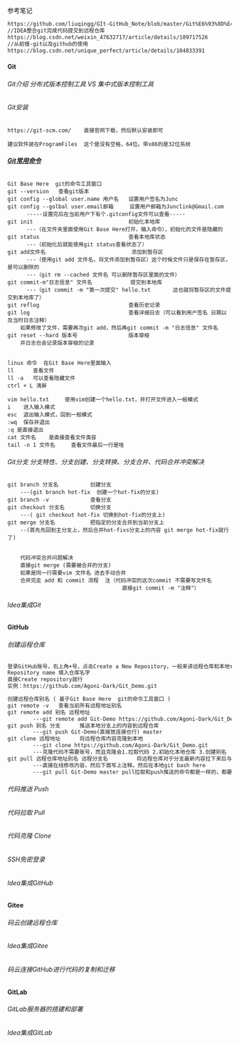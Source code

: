 参考笔记

```txt
https://github.com/liuqingg/GIt-GitHub_Note/blob/master/Git%E6%93%8D%E4%BD%9C.md#16-rebase
//IDEA整合git完成代码提交到远程仓库
https://blog.csdn.net/weixin_47632717/article/details/109717526
//从前慢-git以及github的使用
https://blog.csdn.net/unique_perfect/article/details/104833391
```

#### Git

###### Git介绍 分布式版本控制工具  VS   集中式版本控制工具

###### Git安装 

```text
https://git-scm.com/    直接官网下载，然后默认安装即可

建议软件装在ProgramFiles  这个是没有空格，64位。带x86的是32位系统
```

###### **<u>Git常用命令</u>**

```text
Git Base Here  git的命令工具窗口
git --version	查看git版本
git config --global user.name 用户名	设置用户签名为Junc
git config --golbal user.email邮箱	 设置用户邮箱为Junclink@Gmail.com
      -----设置完后在当前用户下有个.gitconfig文件可以查看-----
git init							  初始化本地库
	  ---（在文件夹里面使用Git Base Here打开，输入命令），初始化的文件是隐藏的
git status							  查看本地库状态
	  ---（初始化后就能使用git status查看状态了）
git add文件名							 添加到暂存区
	  ---（使用git add 文件名，将文件添加到暂存区）这个时候文件只是保存在暂存区，是可以删除的
	  ---（git rm --cached 文件名 可以删除暂存区里面的文件）
git commit-m"日志信息" 文件名			  提交到本地库
      ---（git commit -m "第一次提交" hello.txt       这也就将暂存区的文件提交到本地库了）
git reflog							  查看历史记录
git log								  查看详细日志（可以看到用户签名 日期以及当时日志注释）
	如果修改了文件，需要再次git add，然后再git commit -m "日志信息" 文件名
git reset --hard 版本号				版本穿梭
	并日志也会记录版本穿梭的记录
	
```

```text
linux 命令  在Git Base Here里面输入
ll      查看文件
ll -a   可以查看隐藏文件
ctrl + L 清屏

vim hello.txt     使用vim创建一个hello.txt，并打开文件进入一般模式
i    进入输入模式
esc  退出输入模式，回到一般模式
:wq  保存并退出
:q 是直接退出
cat 文件名    是直接查看文件类容
tail -n 1 文件名     查看文件最后一行是啥

```



###### Git分支 分支特性、分支创建、分支转换、分支合并、代码合并冲突解决

```text
git branch 分支名			创建分支
	---(git branch hot-fix  创建一个hot-fix的分支)
git branch -v			  查看分支
git checkout 分支名		切换分支
	---( git checkout hot-fix 切换到hot-fix的分支上)
git merge 分支名			把指定的分支合并到当前分支上
	--(首先先回到主分支上，然后合并hot-fixs分支上的内容 git merge hot-fix就行了)
	
	
	代码冲突合并问题解决 
	直接git merge (需要被合并的分支) 
	如果是同一行需要vim 文件名 进去手动合并 
	合并完走 add 和 commit 流程  注（代码冲突的这次commit 不需要写文件名
									直接git commit -m "注释"）
```



###### Idea集成Git



#### GitHub

###### 创建运程仓库

```txt
登录GitHub账号，右上角+号，点击Create a New Repository，一般来讲远程仓库和本地仓库是同名
Repository name 填入仓库名字
直接Create repository就行
实例：https://github.com/Agoni-Dark/Git_Demo.git
```

```txt
创建远程仓库别名 ( 基于Git Base Here  git的命令工具窗口 )
git remote -v	查看当前所有远程地址别名
git remote add 别名 远程地址
		---git remote add Git-Demo https://github.com/Agoni-Dark/Git_Demo.git
git push 别名 分支		推送本地分支上的内容到远程仓库
		---git push Git-Demo(直接放连接也行) master
git clone 远程地址		将远程仓库内容克隆到本地
		---git clone https://github.com/Agoni-Dark/Git_Demo.git
		---克隆代码不需要账号，而且克隆会1.拉取代码 2.初始化本地仓库 3.创建别名
git pull 远程仓库地址别名 远程分支名			将远程仓库对于分支最新内容拉下来后与当前本地分支直接合并
		---直接在线修改内容，然后下面写上注释。然后在本地git bash here
		---git pull Git-Demo master	pull拉取和push推送的命令都是一样的，都要写上远程厂库名 和分支名
```



###### 代码推送 Push

###### 代码拉取 Pull

###### 代码克隆 Clone

###### SSH免密登录

###### Idea集成GitHub



#### Gitee

###### 码云创建远程仓库

###### Idea集成Gitee

###### 码云连接GitHub进行代码的复制和迁移

#### GitLab

###### GitLab服务器的搭建和部署

###### Idea集成GitLab



